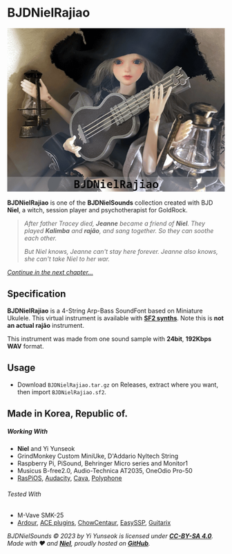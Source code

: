 # BJDNielRajiao

![BJDNielRajiao](https://github.com/YGGDRASIL-STUDIO/BJDNielSounds/blob/main/images/BJDNielRajiao.png)

**BJDNielRajiao** is one of the **BJDNielSounds** collection created with BJD **Niel**, a witch, session player and psychotherapist for GoldRock.

>_After father Tracey died, **Jeanne** became a friend of **Niel**. They played **Kalimba** and **rajão**, and sang together. So they can soothe each other._
>
>_But Niel knows, Jeanne can't stay here forever. Jeanne also knows, she can't take Niel to her war._

_[Continue in the next chapter...](https://github.com/YGGDRASIL-STUDIO/BJDNielSounds/tree/main/BJDNielPercussions)_

## Specification

**BJDNielRajiao** is a 4-String Arp-Bass SoundFont based on Miniature Ukulele. This virtual instrument is available with **[SF2 synths](https://www.fluidsynth.org/)**. Note this is **not an actual rajão** instrument.

This instrument was made from one sound sample with **24bit**, **192Kbps WAV** format.


## Usage

- Download `BJDNielRajiao.tar.gz` on Releases, extract where you want, then import `BJDNielRajiao.sf2`.

## Made in Korea, Republic of.

##### Working With

- **Niel** and Yi Yunseok
- GrindMonkey Custom MiniUke, D'Addario Nyltech String
- Raspberry Pi, PiSound, Behringer Micro series and Monitor1
- Musicus B-free2.0, Audio-Technica AT2035, OneOdio Pro-50
- [RasPiOS](https://www.raspberrypi.com/software/), [Audacity](https://www.audacityteam.org/), [Cava](https://github.com/karlstav/cava), [Polyphone](https://www.polyphone-soundfonts.com/)

###### Tested With

- M-Vave SMK-25
- [Ardour](https://ardour.org/), [ACE plugins](https://manual.ardour.org/plugins-filters/), [ChowCentaur](https://github.com/jatinchowdhury18/KlonCentaur), [EasySSP](https://au.tomatl.org/), [Guitarix](https://guitarix.org/)

_BJDNielSounds :copyright: 2023 by Yi Yunseok is licensed under **[CC-BY-SA 4.0](https://creativecommons.org/licenses/by-sa/4.0/)**. Made with :heart: and **[Niel](https://s.click.aliexpress.com/e/_oDj63f7)**, proudly hosted on **[GitHub](https://github.com/)**._

